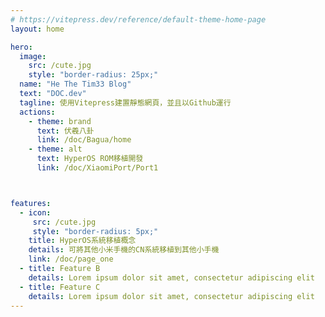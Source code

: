 ```yaml
---
# https://vitepress.dev/reference/default-theme-home-page
layout: home

hero:
  image:
    src: /cute.jpg
    style: "border-radius: 25px;"
  name: "He The Tim33 Blog"
  text: "DOC.dev"
  tagline: 使用Vitepress建置靜態網頁，並且以Github運行
  actions:
    - theme: brand
      text: 伏羲八卦
      link: /doc/Bagua/home
    - theme: alt
      text: HyperOS ROM移植開發
      link: /doc/XiaomiPort/Port1



features:
  - icon: 
     src: /cute.jpg
     style: "border-radius: 5px;"
    title: HyperOS系統移植概念
    details: 可將其他小米手機的CN系統移植到其他小手機
    link: /doc/page_one
  - title: Feature B
    details: Lorem ipsum dolor sit amet, consectetur adipiscing elit
  - title: Feature C
    details: Lorem ipsum dolor sit amet, consectetur adipiscing elit
---
```

